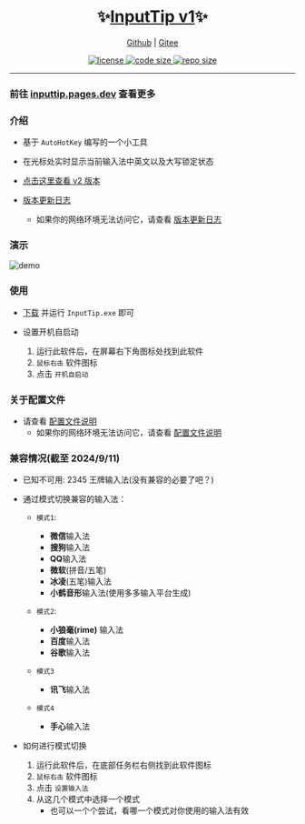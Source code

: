 <p align="center">
 <h1 align="center">✨<a href="https://inputtip.pages.dev/">InputTip v1</a>✨</h1>
</p>

<p align="center">
    <a href="https://github.com/abgox/InputTip">Github</a> |
    <a href="https://gitee.com/abgox/InputTip">Gitee</a>
</p>

<p align="center">
    <a href="https://github.com/abgox/InputTip/blob/main/LICENSE">
        <img src="https://img.shields.io/github/license/abgox/InputTip" alt="license" />
    </a>
    <a href="https://img.shields.io/github/languages/code-size/abgox/InputTip.svg">
        <img src="https://img.shields.io/github/languages/code-size/abgox/InputTip.svg" alt="code size" />
    </a>
    <a href="https://img.shields.io/github/repo-size/abgox/InputTip.svg">
        <img src="https://img.shields.io/github/repo-size/abgox/InputTip.svg" alt="repo size" />
    </a>
</p>

---

### 前往 [inputtip.pages.dev](https://inputtip.pages.dev) 查看更多

### 介绍

- 基于 `AutoHotKey` 编写的一个小工具
- 在光标处实时显示当前输入法中英文以及大写锁定状态
- [点击这里查看 v2 版本](../../README.md)

- [版本更新日志](https://inputtip.pages.dev/v1/changelog)
  - 如果你的网络环境无法访问它，请查看 [版本更新日志](./CHANGELOG.md)

### 演示

![demo](https://inputtip.pages.dev/releases/v1/demo.gif)

### 使用

- [下载](https://inputtip.pages.dev/releases/v1/InputTip.exe) 并运行 `InputTip.exe` 即可

- 设置开机自启动
  1. 运行此软件后，在屏幕右下角图标处找到此软件
  2. `鼠标右击` 软件图标
  3. 点击 `开机自启动`

### 关于配置文件

- 请查看 [配置文件说明](https://inputtip.pages.dev/v1/config)
  - 如果你的网络环境无法访问它，请查看 [配置文件说明](./config.md)

### 兼容情况(截至 2024/9/11)

- 已知不可用: 2345 王牌输入法(没有兼容的必要了吧？)

- 通过模式切换兼容的输入法：

  - `模式1`:
    - **微信**输入法
    - **搜狗**输入法
    - **QQ**输入法
    - **微软**(拼音/五笔)
    - **冰凌**(五笔)输入法
    - **小鹤音形**输入法(使用多多输入平台生成)
  - `模式2`:

    - **小狼毫(rime)** 输入法
    - **百度**输入法
    - **谷歌**输入法

  - `模式3`
    - **讯飞**输入法
  - `模式4`
    - **手心**输入法

- 如何进行模式切换
  1.  运行此软件后，在底部任务栏右侧找到此软件图标
  2.  `鼠标右击` 软件图标
  3.  点击 `设置输入法`
  4.  从这几个模式中选择一个模式
      - 也可以一个个尝试，看哪一个模式对你使用的输入法有效
